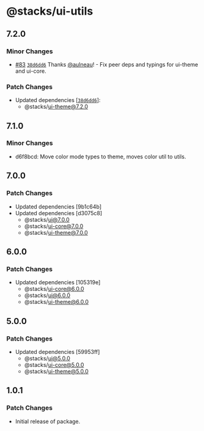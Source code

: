 # @stacks/ui-utils

## 7.2.0

### Minor Changes

- [#83](https://github.com/blockstack/ui/pull/83) [`38d6dd6`](https://github.com/blockstack/ui/commit/38d6dd6f585678e5055cf20821353c4aad45bc91) Thanks [@aulneau](https://github.com/aulneau)! - Fix peer deps and typings for ui-theme and ui-core.

### Patch Changes

- Updated dependencies [[`38d6dd6`](https://github.com/blockstack/ui/commit/38d6dd6f585678e5055cf20821353c4aad45bc91)]:
  - @stacks/ui-theme@7.2.0

## 7.1.0

### Minor Changes

- d6f8bcd: Move color mode types to theme, moves color util to utils.

## 7.0.0

### Patch Changes

- Updated dependencies [9b1c64b]
- Updated dependencies [d3075c8]
  - @stacks/ui@7.0.0
  - @stacks/ui-core@7.0.0
  - @stacks/ui-theme@7.0.0

## 6.0.0

### Patch Changes

- Updated dependencies [105319e]
  - @stacks/ui-core@6.0.0
  - @stacks/ui@6.0.0
  - @stacks/ui-theme@6.0.0

## 5.0.0

### Patch Changes

- Updated dependencies [59953ff]
  - @stacks/ui@5.0.0
  - @stacks/ui-core@5.0.0
  - @stacks/ui-theme@5.0.0

## 1.0.1

### Patch Changes

- Initial release of package.
